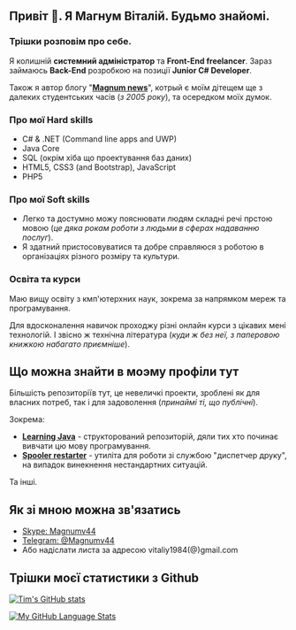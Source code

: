 ## Привіт 👋. Я Магнум Віталій. Будьмо знайомі.

### Трішки розповім про себе.

Я колишній **системний адміністратор** та **Front-End freelancer**. Зараз займаюсь **Back-End** розробкою на позиції **Junior C# Developer**.

Також я автор блогу "**[Magnum news](https://www.magnumblog.space )**", котрый є моїм дітещем ще з далеких студентських часів (*з 2005 року*), та осередком моїх думок.

### Про мої Hard skills
* C# & .NET (Command line apps and UWP)
* Java Core
* SQL (окрім хіба що проектування баз даних)
* HTML5, CSS3 (and Bootstrap), JavaScript
* PHP5
### Про мої Soft skills
* Легко та достумно можу пояснювати людям складні речі прстою мовою (*це дяка рокам роботи з людьми в сферах надаванню послуг*).
* Я здатний пристосовуватися та добре справляюся з роботою в організаціях різного розміру та культури.

### Освіта та курси
Маю вищу освіту з кмп'ютерхних наук, зокрема за напрямком мереж та програмування.

Для вдосконалення навичок проходжу різні онлайн курси з цікавих мені технологій. І звісно ж технічна література (*куди ж без неї, з паперовою книжкою набагато приємніше*).

## Що можна знайти в моэму профіли тут

Більшість репозиторіїв тут, це невеличкі проекти, зроблені як для власних потреб, так і для задоволення (*принаймі ті, що публічні*).

Зокрема:
* **[Learning Java](/learning_java )** - структорований репозиторій, дяли тих хто починає вивчати цю мову програмування.
* **[Spooler restarter](/spooler_restarter )** - утиліта для роботи зі службою "диспетчер друку", на випадок винекнення нестандартних ситуацій.

Та інші.

## Як зі мною можна зв'язатись
* <a title="Натисніть щоб надіслати повідомлення автору блога" href="skype:magnumv44?chat">Skype: Magnumv44</a>
* <a title="Натисніть щоб надіслати повідомлення автору блога" href="https://telegram.me/magnumv44" target="_blank" rel="noopener noreferrer">Telegram: @Magnumv44</a>
* Або надіслати листа за адресою vitaliy1984(@)gmail.com
## Трішки моєї статистики з Github
[![Tim's GitHub stats](https://github-readme-stats.vercel.app/api?username=Magnumv44&theme=transparent&hide=contribs&rank_icon=github )]()

[![My GitHub Language Stats](https://github-readme-stats.vercel.app/api/top-langs/?username=Magnumv44&langs_count=5&theme=transparent&card_width=450&layout=compact&hide=c%2B%2B)]()

<!--
**Magnumv44/Magnumv44** is a ✨ _special_ ✨ repository because its `README.md` (this file) appears on your GitHub profile.

Here are some ideas to get you started:

- 🔭 I’m currently working on ...
- 🌱 I’m currently learning ...
- 👯 I’m looking to collaborate on ...
- 🤔 I’m looking for help with ...
- 💬 Ask me about ...
- 📫 How to reach me: ...
- 😄 Pronouns: ...
- ⚡ Fun fact: ...
-->
